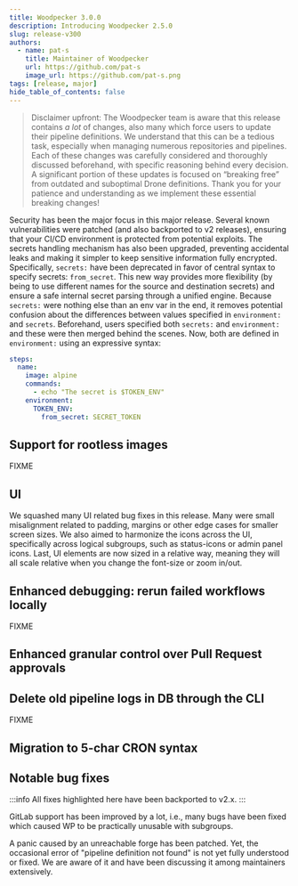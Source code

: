 ```yaml
---
title: Woodpecker 3.0.0
description: Introducing Woodpecker 2.5.0
slug: release-v300
authors:
  - name: pat-s
    title: Maintainer of Woodpecker
    url: https://github.com/pat-s
    image_url: https://github.com/pat-s.png
tags: [release, major]
hide_table_of_contents: false
---
```


> Disclaimer upfront: The Woodpecker team is aware that this release contains _a lot_ of changes, also many which force users to update their pipeline definitions.
> We understand that this can be a tedious task, especially when managing numerous repositories and pipelines. Each of these changes was carefully considered and thoroughly discussed beforehand, with specific reasoning behind every decision.
> A significant portion of these updates is focused on “breaking free” from outdated and suboptimal Drone definitions.
> Thank you for your patience and understanding as we implement these essential breaking changes!

Security has been the major focus in this major release.
Several known vulnerabilities were patched (and also backported to v2 releases), ensuring that your CI/CD environment is protected from potential exploits.
The secrets handling mechanism has also been upgraded, preventing accidental leaks and making it simpler to keep sensitive information fully encrypted.
Specifically, `secrets:` have been deprecated in favor of central syntax to specify secrets: `from_secret`.
This new way provides more flexibility (by being to use different names for the source and destination secrets) and ensure a safe internal secret parsing through a unified engine.
Because `secrets:` were nothing else than an env var in the end, it removes potential confusion about the differences between values specified in `environment:` and `secrets`.
Beforehand, users specified both `secrets:` and `environment:` and these were then merged behind the scenes.
Now, both are defined in `environment:` using an expressive syntax:

```yaml
steps:
  name:
    image: alpine
    commands:
      - echo "The secret is $TOKEN_ENV"
    environment:
      TOKEN_ENV:
        from_secret: SECRET_TOKEN
```

## Support for rootless images

FIXME

## UI

We squashed many UI related bug fixes in this release.
Many were small misalignment related to padding, margins or other edge cases for smaller screen sizes.
We also aimed to harmonize the icons across the UI, specifically across logical subgroups, such as status-icons or admin panel icons.
Last, UI elements are now sized in a relative way, meaning they will all scale relative when you change the font-size or zoom in/out.

## Enhanced debugging: rerun failed workflows locally

FIXME

## Enhanced granular control over Pull Request approvals

## Delete old pipeline logs in DB through the CLI

FIXME

## Migration to 5-char CRON syntax

## Notable bug fixes

:::info
All fixes highlighted here have been backported to v2.x.
:::

GitLab support has been improved by a lot, i.e., many bugs have been fixed which caused WP to be practically unusable with subgroups.

A panic caused by an unreachable forge has been patched.
Yet, the occasional error of "pipeline definition not found" is not yet fully understood or fixed.
We are aware of it and have been discussing it among maintainers extensively.
